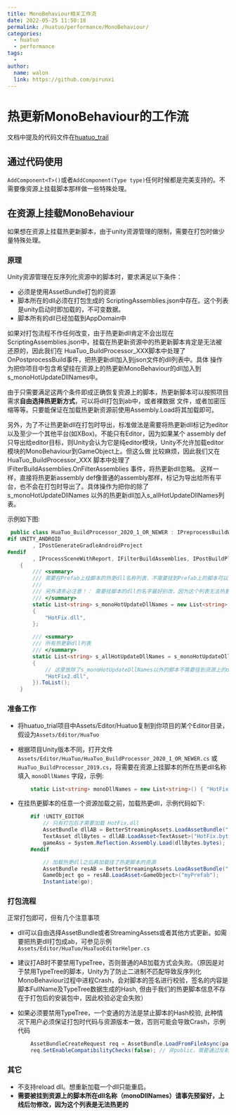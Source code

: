 ```yaml
---
title: MonoBehaviour相关工作流
date: 2022-05-25 11:50:18
permalink: /huatuo/performance/MonoBehaviour/
categories:
  - huatuo
  - performance
tags:
  - 
author: 
  name: walon
  link: https://github.com/pirunxi
---
```

# 热更新MonoBehaviour的工作流

文档中提及的代码文件在[huatuo_trail](https://github.com/focus-creative-games/huatuo_trial)


## 通过代码使用

`AddComponent<T>()`或者`AddComponent(Type type)`任何时候都是完美支持的。不需要像资源上挂载脚本那样做一些特殊处理。

## 在资源上挂载MonoBehaviour

如果想在资源上挂载热更新脚本，由于unity资源管理的限制，需要在打包时做少量特殊处理。

### 原理

Unity资源管理在反序列化资源中的脚本时，要求满足以下条件：

- 必须是使用AssetBundle打包的资源
- 脚本所在的dll必须在打包生成的 ScriptingAssemblies.json中存在。这个列表是unity启动时即加载的，不可变数据。
- 脚本所有的dll已经加载到AppDomain中

如果对打包流程不作任何改变，由于热更新dll肯定不会出现在ScriptingAssemblies.json中，挂载在热更新资源中的热更新脚本肯定是无法被
还原的，因此我们在 HuaTuo_BuildProcessor_XXX脚本中处理了OnPostprocessBuild事件，把热更新dll加入到json文件的dll列表中。具体
操作为把你项目中包含希望挂在资源上的热更新MonoBehaviour的dll加入到 s_monoHotUpdateDllNames中。

由于只需要满足这两个条件即成正确恢复资源上的脚本，热更新脚本可以按照项目需求**自由选择热更新方式**，可以将dll打包到ab中，或者裸数据
文件，或者加密压缩等等。只要能保证在加载热更新资源前使用Assembly.Load将其加载即可。

另外，为了不让热更新dll在打包时导出，标准做法是需要将热更新dll标记为editor以及至少一个其他平台(如XBox)。不能只有Editor，因为如果某个
assembly def只导出给editor目标，则Unity会认为它是纯editor模块，Unity不允许加载editor模块的MonoBehaviour到GameObject上。但这么做
比较麻烦，因此我们又在 HuaTuo_BuildProcessor_XXX 脚本中处理了 IFilterBuildAssemblies.OnFilterAssemblies 事件，将热更新dll忽略。
这样一样，直接将热更新assembly def像普通的assembly那样，标记为导出给所有平台，也不会在打包时导出了。具体操作为把你的除了s_monoHotUpdateDllNames
以外的热更新dll加入s_allHotUpdateDllNames列表。

示例如下图:

```csharp
 public class HuaTuo_BuildProcessor_2020_1_OR_NEWER : IPreprocessBuildWithReport, IPostprocessBuildWithReport
#if UNITY_ANDROID
        , IPostGenerateGradleAndroidProject
#endif
        , IProcessSceneWithReport, IFilterBuildAssemblies, IPostBuildPlayerScriptDLLs, IUnityLinkerProcessor
    {
        /// <summary>
        /// 需要在Prefab上挂脚本的热更dll名称列表，不需要挂到Prefab上的脚本可以不放在这里
        /// 
        /// 另外请务必注意！： 需要挂脚本的dll的名字最好别改，因为这个列表无法热更（上线后删除或添加某些非挂脚本dll没问题）
        /// </summary>
        static List<string> s_monoHotUpdateDllNames = new List<string>()
        {
            "HotFix.dll",
        };

        /// <summary>
        /// 所有热更新dll列表
        /// </summary>
        static List<string> s_allHotUpdateDllNames = s_monoHotUpdateDllNames.Concat(new List<string>
        {
            // 这里放除了s_monoHotUpdateDllNames以外的脚本不需要挂到资源上的dll列表
            "HotFix2.dll",
        }).ToList();
    }
```

### 准备工作

- 将huatuo_trial项目中Assets/Editor/Huatuo复制到你项目的某个Editor目录，假设为`Assets/Editor/HuaTuo`

- 根据项目Unity版本不同，打开文件 `Assets/Editor/HuaTuo/HuaTuo_BuildProcessor_2020_1_OR_NEWER.cs` 或 `HuaTuo_BuildProcessor_2019.cs`，将需要在资源上挂脚本的所在热更dll名称填入 `monoDllNames` 字段，示例:

    ```csharp
        static List<string> monoDllNames = new List<string>() { "HotFix.dll"};
    ```

- 在挂热更脚本的任意一个资源加载之前，加载热更dll，示例代码如下:

    ```csharp
        #if !UNITY_EDITOR
            // 只有打包后才需要加载 HotFix.dll
            AssetBundle dllAB = BetterStreamingAssets.LoadAssetBundle("huatuo");
            TextAsset dllBytes = dllAB.LoadAsset<TextAsset>("HotFix.bytes");
            gameAss = System.Reflection.Assembly.Load(dllBytes.bytes);
        #endif

            // 加载热更dll之后再加载挂了热更脚本的资源
            AssetBundle resAB = BetterStreamingAssets.LoadAssetBundle("artRes");
            GameObject go = resAB.LoadAsset<GameObject>("myPrefab");
            Instantiate(go);
    ```

### 打包流程

正常打包即可，但有几个注意事项

- dll可以自由选择AssetBundle或者StreamingAssets或者其他方式更新。如需要把热更dll打包成ab，可参见示例 `Assets/Editor/HuaTuo/HuaTuoEditorHelper.cs`
- 建议打AB时不要禁用TypeTree，否则普通的AB加载方式会失败。（原因是对于禁用TypeTree的脚本，Unity为了防止二进制不匹配导致反序列化MonoBehaviour过程中进程Crash，会对脚本的签名进行校验，签名的内容是脚本FullName及TypeTree数据生成的Hash, 但由于我们的热更脚本信息不存在于打包后的安装包中，因此校验必定会失败）

- 如果必须要禁用TypeTree，一个变通的方法是禁止脚本的Hash校验, 此种情况下用户必须保证打包时代码与资源版本一致，否则可能会导致Crash，示例代码

    ```csharp
        AssetBundleCreateRequest req = AssetBundle.LoadFromFileAsync(path);
        req.SetEnableCompatibilityChecks(false); // 非public，需要通过反射调用
    ```

### 其它

- 不支持reload dll。想重新加载一个dll只能重启。
- **需要被挂到资源上的脚本所在dll名称（monoDllNames）请事先预留好，上线后勿修改，因为这个列表是无法热更的**
